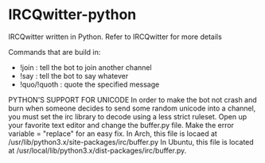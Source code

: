 IRCQwitter-python
=================

IRCQwitter written in Python. Refer to IRCQwitter for more details

Commands that are build in:
* !join <channel> : tell the bot to join another channel
* !say <channel> <message> : tell the bot to say whatever
* !quo/!quoth : quote the specified message

PYTHON'S SUPPORT FOR UNICODE
In order to make the bot not crash and burn when someone decides to send some random unicode into a channel,  you must set the irc library to decode using a less strict ruleset. Open up your favorite text editor and change the buffer.py file. Make the error variable = "replace" for an easy fix. In Arch, this file is locaed at /usr/lib/python3.x/site-packages/irc/buffer.py In Ubuntu, this file is located at /usr/local/lib/python3.x/dist-packages/irc/buffer.py.

